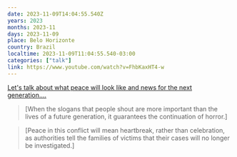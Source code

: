 ```yaml
---
date: 2023-11-09T14:04:55.540Z
years: 2023
months: 2023-11
days: 2023-11-09
place: Belo Horizonte
country: Brazil
localtime: 2023-11-09T11:04:55.540-03:00
categories: ["talk"]
link: https://www.youtube.com/watch?v=FhbKaxHT4-w
---
```

[Let's talk about what peace will look like and news for the next generation....](https://www.youtube.com/watch?v=FhbKaxHT4-w)

> [When the slogans that people shout are more important than the lives of a future generation, it guarantees the continuation of horror.]

> [Peace in this conflict will mean heartbreak, rather than celebration, as authorities tell the families of victims that their cases will no longer be investigated.]
